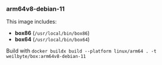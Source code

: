 ### arm64v8-debian-11

This image includes:
* **box86** (`/usr/local/bin/box86`)
* **box64** (`/usr/local/bin/box64`)

Build with `docker buildx build --platform linux/arm64 . -t weilbyte/box:arm64v8-debian-11`